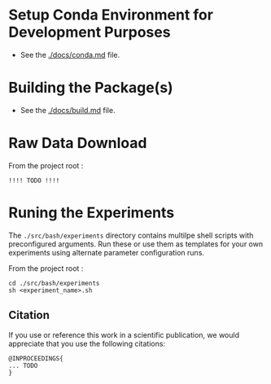 
# Setup Conda Environment for Development Purposes
* See the [./docs/conda.md](./docs/conda.md) file.

# Building the Package(s)
* See the [./docs/build.md](./docs/build.md) file.


# Raw Data Download

From the project root :
~~~
!!!! TODO !!!!
~~~



# Runing the Experiments

The `./src/bash/experiments` directory contains multilpe shell scripts with preconfigured arguments. Run these or use them as 
templates for your own experiments using alternate parameter configuration runs.

From the project root :

~~~
cd ./src/bash/experiments
sh <experiment_name>.sh
~~~



## Citation
If you use or reference this work in a scientific publication,
we would appreciate that you use the following citations:

```
@INPROCEEDINGS{
... TODO
}
```
